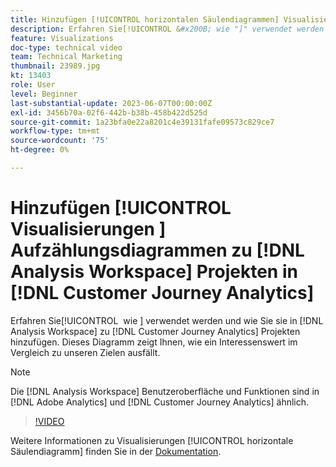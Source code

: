 ```yaml
---
title: Hinzufügen [!UICONTROL horizontalen Säulendiagrammen] Visualisierungen zu  [!DNL Analysis Workspace]  Projekten
description: Erfahren Sie[!UICONTROL &#x200B; wie "]" verwendet werden und wie Sie sie zu  [!DNL Analysis Workspace]  in  [!DNL Customer Journey Analytics].
feature: Visualizations
doc-type: technical video
team: Technical Marketing
thumbnail: 23989.jpg
kt: 13403
role: User
level: Beginner
last-substantial-update: 2023-06-07T00:00:00Z
exl-id: 3456b70a-02f6-442b-b38b-458b422d525d
source-git-commit: 1a23bfa0e22a8201c4e39131fafe09573c829ce7
workflow-type: tm+mt
source-wordcount: '75'
ht-degree: 0%

---
```


# Hinzufügen [!UICONTROL &#x200B; Visualisierungen &#x200B;] Aufzählungsdiagrammen zu [!DNL Analysis Workspace] Projekten in [!DNL Customer Journey Analytics]

Erfahren Sie[!UICONTROL &#x200B; wie &#x200B;] verwendet werden und wie Sie sie in [!DNL Analysis Workspace] zu [!DNL Customer Journey Analytics] Projekten hinzufügen. Dieses Diagramm zeigt Ihnen, wie ein Interessenswert im Vergleich zu unseren Zielen ausfällt.

>[!NOTE]
>
>Die [!DNL Analysis Workspace] Benutzeroberfläche und Funktionen sind in [!DNL Adobe Analytics] und [!DNL Customer Journey Analytics] ähnlich.

>[!VIDEO](https://video.tv.adobe.com/v/23989/?quality=12&learn=on)

Weitere Informationen zu Visualisierungen [!UICONTROL horizontale Säulendiagramm] finden Sie in der [Dokumentation](https://experienceleague.adobe.com/docs/analytics-platform/using/cja-workspace/visualizations/bullet-graph.html).
